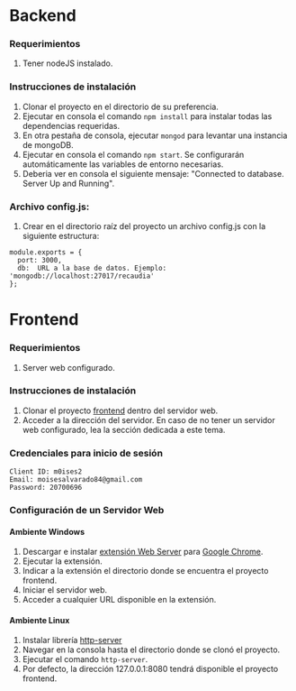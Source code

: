 # Backend

### Requerimientos
  1. Tener nodeJS instalado.

### Instrucciones de instalación
  1. Clonar el proyecto en el directorio de su preferencia.
  2. Ejecutar en consola el comando `npm install` para instalar todas las dependencias requeridas.
  3. En otra pestaña de consola, ejecutar `mongod` para levantar una instancia de mongoDB.
  4. Ejecutar en consola el comando `npm start`. Se configurarán automáticamente las variables de entorno necesarias.
  5. Deberia ver en consola el siguiente mensaje: "Connected to database. Server Up and Running".

### Archivo config.js:
  1. Crear en el directorio raíz del proyecto un archivo config.js con la siguiente estructura:
  ```
  module.exports = {
    port: 3000,
    db:  URL a la base de datos. Ejemplo: 'mongodb://localhost:27017/recaudia'
  };
  ```
# Frontend

### Requerimientos
 1. Server web configurado.

### Instrucciones de instalación
  1. Clonar el proyecto [frontend](https://github.com/m0ises2/frontEndProject.git) dentro del servidor web.
  2. Acceder a la dirección del servidor. En caso de no tener un servidor web configurado, lea la sección dedicada a este tema.

### Credenciales para inicio de sesión
    Client ID: m0ises2
    Email: moisesalvarado84@gmail.com
    Password: 20700696

### Configuración de un Servidor Web

#### Ambiente Windows
  1. Descargar e instalar [extensión Web Server](https://chrome.google.com/webstore/detail/web-server-for-chrome/ofhbbkphhbklhfoeikjpcbhemlocgigb) para [Google Chrome](https://www.google.com/chrome/browser/desktop/).
  2. Ejecutar la extensión.
  3. Indicar a la extensión el directorio donde se encuentra el proyecto frontend.
  4. Iniciar el servidor web.
  5. Acceder a cualquier URL disponible en la extensión.

#### Ambiente Linux

  1. Instalar librería [http-server](https://www.npmjs.com/package/http-server)
  2. Navegar en la consola hasta el directorio donde se clonó el proyecto.
  3. Ejecutar el comando `http-server`.
  4. Por defecto, la dirección 127.0.0.1:8080 tendrá disponible el proyecto frontend.

